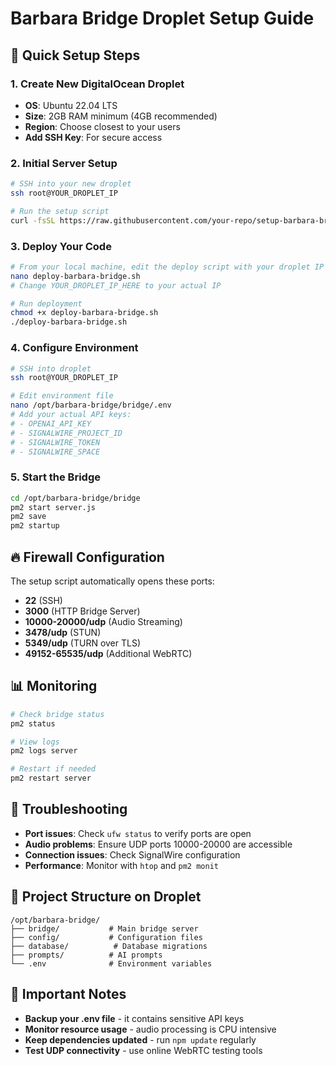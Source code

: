 # Barbara Bridge Droplet Setup Guide

## 🚀 Quick Setup Steps

### 1. Create New DigitalOcean Droplet
- **OS**: Ubuntu 22.04 LTS
- **Size**: 2GB RAM minimum (4GB recommended)
- **Region**: Choose closest to your users
- **Add SSH Key**: For secure access

### 2. Initial Server Setup
```bash
# SSH into your new droplet
ssh root@YOUR_DROPLET_IP

# Run the setup script
curl -fsSL https://raw.githubusercontent.com/your-repo/setup-barbara-bridge.sh | bash
```

### 3. Deploy Your Code
```bash
# From your local machine, edit the deploy script with your droplet IP
nano deploy-barbara-bridge.sh
# Change YOUR_DROPLET_IP_HERE to your actual IP

# Run deployment
chmod +x deploy-barbara-bridge.sh
./deploy-barbara-bridge.sh
```

### 4. Configure Environment
```bash
# SSH into droplet
ssh root@YOUR_DROPLET_IP

# Edit environment file
nano /opt/barbara-bridge/bridge/.env
# Add your actual API keys:
# - OPENAI_API_KEY
# - SIGNALWIRE_PROJECT_ID  
# - SIGNALWIRE_TOKEN
# - SIGNALWIRE_SPACE
```

### 5. Start the Bridge
```bash
cd /opt/barbara-bridge/bridge
pm2 start server.js
pm2 save
pm2 startup
```

## 🔥 Firewall Configuration
The setup script automatically opens these ports:
- **22** (SSH)
- **3000** (HTTP Bridge Server)
- **10000-20000/udp** (Audio Streaming)
- **3478/udp** (STUN)
- **5349/udp** (TURN over TLS)
- **49152-65535/udp** (Additional WebRTC)

## 📊 Monitoring
```bash
# Check bridge status
pm2 status

# View logs
pm2 logs server

# Restart if needed
pm2 restart server
```

## 🔧 Troubleshooting
- **Port issues**: Check `ufw status` to verify ports are open
- **Audio problems**: Ensure UDP ports 10000-20000 are accessible
- **Connection issues**: Check SignalWire configuration
- **Performance**: Monitor with `htop` and `pm2 monit`

## 📁 Project Structure on Droplet
```
/opt/barbara-bridge/
├── bridge/           # Main bridge server
├── config/           # Configuration files
├── database/          # Database migrations
├── prompts/          # AI prompts
└── .env              # Environment variables
```

## 🚨 Important Notes
- **Backup your .env file** - it contains sensitive API keys
- **Monitor resource usage** - audio processing is CPU intensive
- **Keep dependencies updated** - run `npm update` regularly
- **Test UDP connectivity** - use online WebRTC testing tools

